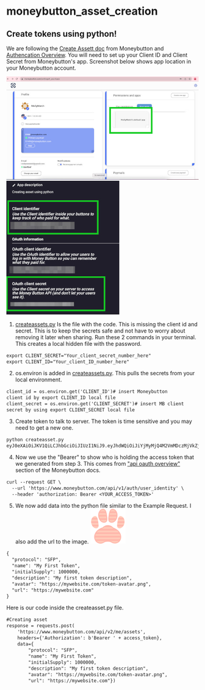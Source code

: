 # moneybutton_asset_creation
Create tokens using python!
---------------------------
We are following the [Create Assett doc](https://docs.moneybutton.com/docs/api/v2/api-v2-asset-create.html#example-request) from Moneybutton and [Authencation Overview](https://docs.moneybutton.com/docs/api/auth/api-auth-overview.html#application-access).
You will need to set up your Client ID and Client Secret from Moneybutton's app. Screenshot below shows app location in your Moneybutton account. 

![browser](docs/images/mb_apps.jpg)
![browser](docs/images/mb_clientsecrets.jpg)
1. [createassets.py](createassets.py) Is the file with the code. This is missing the client id and secret. This is to keep the secrets safe and not have to worry about removing it later when sharing. Run these 2 commands in your terminal. This creates a local hidden file with the password.

````
export CLIENT_SECRET="Your_client_secret_number_here"
export CLIENT_ID="Your_client_ID_number_here"
````
2. os.environ is added in [createassets.py](createassets.py). This pulls the secrets from your local environment.
```
client_id = os.environ.get('CLIENT_ID')# insert Moneybutton
client id by export CLIENT_ID local file
client_secret = os.environ.get('CLIENT_SECRET')# insert MB client secret by using export CLIENT_SECRET local file
```
3. Create token to talk to server. The token is time sensitive and you may need to get a new one. 
```
python createasset.py 
eyJ0eXAiOiJKV1QiLCJhbGciOiJIUzI1NiJ9.eyJhdWQiOiJiYjMyMjQ4M2VmMDczMjVkZjQ2ODY3NDJhNDM2NmIxZSIsImV4cCI6MTY0MjMxMDQzNiwic2NvcGUiOiJhcHBsaWNhdGlvbl9hY2Nlc3M6d3JpdGUifQ.RJ_v6csjT3tk_TJC6CmlOiXrtCzkTVmQ2_8FpfZIk7U
```
4. Now we use the "Bearer" to show who is holding the access token that we generated from step 3. This comes from ["api oauth overview"](https://docs.moneybutton.com/docs/api/auth/api-auth-overview.html) section of the Moneybutton docs. 
```
curl --request GET \
  --url 'https://www.moneybutton.com/api/v1/auth/user_identity' \
  --header 'authorization: Bearer <YOUR_ACCESS_TOKEN>'
```
5. We now add data into the python file similar to the Example Request. I also add the url to the image.
![browser](docs/images/mollymatch_paw.png)
```
{
  "protocol": "SFP",
  "name": "My First Token",
  "initialSupply": 1000000,
  "description": "My first token description",
  "avatar": "https://mywebsite.com/token-avatar.png",
  "url": "https://mywebsite.com"
}
```
Here is our code inside the createasset.py file. 
```
#Creating asset
response = requests.post(
    'https://www.moneybutton.com/api/v2/me/assets',
    headers={'Authorization': b'Bearer ' + access_token},
    data={
        "protocol": "SFP",
        "name": "My First Token",
        "initialSupply": 1000000,
        "description": "My first token description",
        "avatar": "https://mywebsite.com/token-avatar.png",
        "url": "https://mywebsite.com"})
```